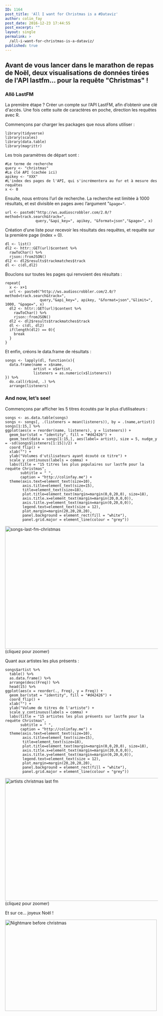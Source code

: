 ```yaml
---
ID: 1164
post_title: 'All I want for Christmas is a #Dataviz'
author: colin_fay
post_date: 2016-12-23 17:44:55
post_excerpt: ""
layout: single
permalink: >
  /all-i-want-for-christmas-is-a-dataviz/
published: true
---
```

<h2>Avant de vous lancer dans le marathon de repas de Noël, deux visualisations de données tirées de l'API lastfm... pour la requête "Christmas" !</h2>
<!--more-->
<div id="allo-lastfm" class="section level3">
<h3>Allô LastFM</h3>
La première étape ? Créer un compte sur l’API LastFM, afin d’obtenir une clé d'accès. Une fois cette suite de caractères en poche, direction les requêtes avec R.

Commençons par charger les packages que nous allons utiliser :
<pre class="r"><code>library(tidyverse)
library(scales)
library(data.table)
library(magrittr)</code></pre>
Les trois paramètres de départ sont :
<pre class="r"><code>#Le terme de recherche
query &lt;- "christmas"
#La clé API (cachée ici)
apikey &lt;- "XXX"
#L'index des pages de l'API, qui s'incrémentera au fur et à mesure des requêtes
x &lt;- 0</code></pre>
Ensuite, nous entrons l’url de recherche. La recherche est limitée à 1000 résultats, et est divisible en pages avec l’argument "<code>&amp;page="</code>.
<pre class="r"><code>url &lt;- paste0("http://ws.audioscrobbler.com/2.0/?method=track.search&amp;track=", 
              query,"&amp;api_key=", apikey, "&amp;format=json","&amp;page=", x)</code></pre>
Création d’une liste pour recevoir les résultats des requêtes, et requête sur la première page (index = 0).
<pre class="r"><code>dl &lt;- list()
dl2 &lt;- httr::GET(url)$content %&gt;%
  rawToChar() %&gt;% 
  rjson::fromJSON()
dl2 &lt;- dl2$results$trackmatches$track
dl &lt;- c(dl,dl2)</code></pre>
Bouclons sur toutes les pages qui renvoient des résultats :
<pre class="r"><code>repeat{
  x &lt;- x+1
  url &lt;- paste0("http://ws.audioscrobbler.com/2.0/?method=track.search&amp;track=", 
                query,"&amp;api_key=", apikey, "&amp;format=json","&amp;limit=", 1000, "&amp;page=", x)
  dl2 &lt;- httr::GET(url)$content %&gt;%
    rawToChar() %&gt;% 
    rjson::fromJSON()
  dl2 &lt;- dl2$results$trackmatches$track
  dl &lt;- c(dl, dl2)
  if(length(dl2) == 0){
    break
  }
}</code></pre>
Et enfin, créons le data.frame de résultats :
<pre class="r"><code>songs &lt;- lapply(dl, function(x){
  data.frame(name = x$name, 
             artist = x$artist, 
             listeners = as.numeric(x$listeners))
}) %&gt;%
  do.call(rbind, .) %&gt;% 
  arrange(listeners)</code></pre>
</div>
<div id="and-now-lets-see" class="section level3">
<h3>And now, let’s see!</h3>
Commençons par afficher les 5 titres écoutés par le plus d’utilisateurs :<code> </code>
<pre class="r"><code>songs &lt;- as.data.table(songs)
songs &lt;- songs[, .(listeners = mean(listeners)), by = .(name,artist)]
songs[1:15,] %&gt;%
ggplot(aes(x = reorder(name, listeners), y = listeners)) +
  geom_bar(stat = "identity", fill = "#d42426") +
  geom_text(data = songs[1:15,], aes(label= artist), size = 5, nudge_y = -sd(songs$listeners[1:15])/2) + 
  coord_flip() + 
  xlab("") +
  ylab("Volumes d'utilisateurs ayant écouté ce titre") +
  scale_y_continuous(labels = comma) +
  labs(title = "15 titres les plus populaires sur lastfm pour la requête Christmas", 
       subtitle = " ",
       caption = "http://colinfay.me") + 
  theme(axis.text=element_text(size=10),
        axis.title=element_text(size=15),
        title=element_text(size=18),
        plot.title=element_text(margin=margin(0,0,20,0), size=18),
        axis.title.x=element_text(margin=margin(20,0,0,0)),
        axis.title.y=element_text(margin=margin(0,20,0,0)),
        legend.text=element_text(size = 12),
        plot.margin=margin(20,20,20,20), 
        panel.background = element_rect(fill = "white"), 
        panel.grid.major = element_line(colour = "grey"))</code></pre>
<a href="http://colinfay.me/wp-content/uploads/2016/12/songs-last-fm-christmas.jpeg"><img class="aligncenter size-large wp-image-1186" src="http://colinfay.me/wp-content/uploads/2016/12/songs-last-fm-christmas-1024x512.jpeg" alt="songs-last-fm-christmas" width="809" height="405" /></a>(cliquez pour zoomer)

Quant aux artistes les plus présents :
<pre class="r"><code>songs$artist %&gt;%
  table() %&gt;%
  as.data.frame() %&gt;%
  arrange(desc(Freq)) %&gt;%
  head(15) %&gt;%
ggplot(aes(x = reorder(., Freq), y = Freq)) +
  geom_bar(stat = "identity", fill = "#d42426") +
  coord_flip() + 
  xlab("") +
  ylab("Volume de titres de l'artiste") +
  scale_y_continuous(labels = comma) +
  labs(title = "15 artistes les plus présents sur lastfm pour la requête Christmas", 
       subtitle = " ",
       caption = "http://colinfay.me") + 
  theme(axis.text=element_text(size=10),
        axis.title=element_text(size=15),
        title=element_text(size=18),
        plot.title=element_text(margin=margin(0,0,20,0), size=18),
        axis.title.x=element_text(margin=margin(20,0,0,0)),
        axis.title.y=element_text(margin=margin(0,20,0,0)),
        legend.text=element_text(size = 12),
        plot.margin=margin(20,20,20,20), 
        panel.background = element_rect(fill = "white"), 
        panel.grid.major = element_line(colour = "grey"))</code></pre>
<a href="http://colinfay.me/wp-content/uploads/2016/12/artist-christmas-lastfm.jpeg"><img class="aligncenter size-large wp-image-1184" title="" src="http://colinfay.me/wp-content/uploads/2016/12/artist-christmas-lastfm-1024x512.jpeg" alt="artists christmas last fm" width="809" height="405" /></a>(cliquez pour zoomer)

Et sur ce… joyeux Noël !

<a title="" href="http://colinfay.me/wp-content/uploads/2016/12/b546c88a28a7c2423d2a32bc85d1f106.gif"><img class="aligncenter size-full wp-image-1182" title="" src="http://colinfay.me/wp-content/uploads/2016/12/b546c88a28a7c2423d2a32bc85d1f106.gif" alt="Nightmare before christmas" width="500" height="301" /></a>

</div>
